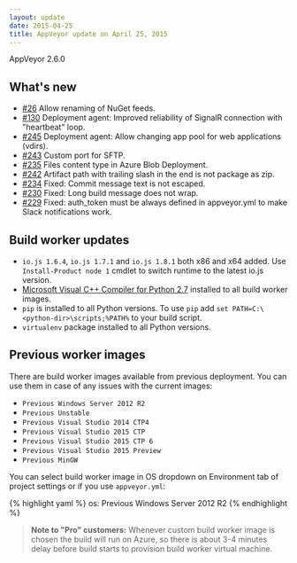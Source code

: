 ```yaml
---
layout: update
date: 2015-04-25
title: AppVeyor update on April 25, 2015
---
```


AppVeyor 2.6.0

## What's new

* [#26](https://github.com/appveyor/ci/issues/26) Allow renaming of NuGet feeds.
* [#130](https://github.com/appveyor/ci/issues/130) Deployment agent: Improved reliability of SignalR connection with "heartbeat" loop.
* [#245](https://github.com/appveyor/ci/issues/245) Deployment agent: Allow changing app pool for web applications (vdirs).
* [#243](https://github.com/appveyor/ci/issues/243) Custom port for SFTP.
* [#235](https://github.com/appveyor/ci/issues/235) Files content type in Azure Blob Deployment.
* [#242](https://github.com/appveyor/ci/issues/242) Artifact path with trailing slash in the end is not package as zip.
* [#234](https://github.com/appveyor/ci/issues/234) Fixed: Commit message text is not escaped.
* [#230](https://github.com/appveyor/ci/issues/230) Fixed: Long build message does not wrap.
* [#229](https://github.com/appveyor/ci/issues/229) Fixed: auth_token must be always defined in appveyor.yml to make Slack notifications work.


## Build worker updates

* `io.js 1.6.4`, `io.js 1.7.1` and `io.js 1.8.1` both x86 and x64 added. Use `Install-Product node 1` cmdlet to switch runtime to the latest io.js version.
* [Microsoft Visual C++ Compiler for Python 2.7](http://www.microsoft.com/en-us/download/details.aspx?id=44266) installed to all build worker images.
* `pip` is installed to all Python versions. To use `pip` add `set PATH=C:\<python-dir>\scripts;%PATH%` to your build script.
* `virtualenv` package installed to all Python versions.


## Previous worker images

There are build worker images available from previous deployment. You can use them in case of any issues with the current images:

- `Previous Windows Server 2012 R2`
- `Previous Unstable`
- `Previous Visual Studio 2014 CTP4`
- `Previous Visual Studio 2015 CTP`
- `Previous Visual Studio 2015 CTP 6`
- `Previous Visual Studio 2015 Preview`
- `Previous MinGW`

You can select build worker image in OS dropdown on Environment tab of project settings or if you use `appveyor.yml`:

{% highlight yaml %}
os: Previous Windows Server 2012 R2
{% endhighlight %}

> **Note to "Pro" customers:** Whenever custom build worker image is chosen the build will run on Azure, so there is about 3-4 minutes delay before build starts to provision build worker virtual machine.
